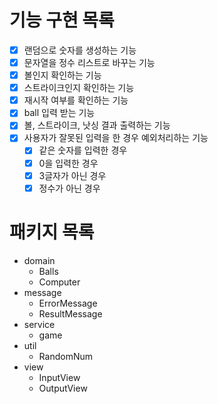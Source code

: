 # 기능 구현 목록
- [x] 랜덤으로 숫자를 생성하는 기능
- [x] 문자열을 정수 리스트로 바꾸는 기능
- [x] 볼인지 확인하는 기능
- [x] 스트라이크인지 확인하는 기능
- [x] 재시작 여부를 확인하는 기능
- [x] ball 입력 받는 기능
- [x] 볼, 스트라이크, 낫싱 결과 출력하는 기능
- [x] 사용자가 잘못된 입력을 한 경우 예외처리하는 기능
  - [x] 같은 숫자를 입력한 경우
  - [x] 0을 입력한 경우
  - [x] 3글자가 아닌 경우
  - [x] 정수가 아닌 경우

# 패키지 목록
- domain
  - Balls
  - Computer
- message
  - ErrorMessage
  - ResultMessage
- service
  - game
- util
  - RandomNum
- view
  - InputView
  - OutputView